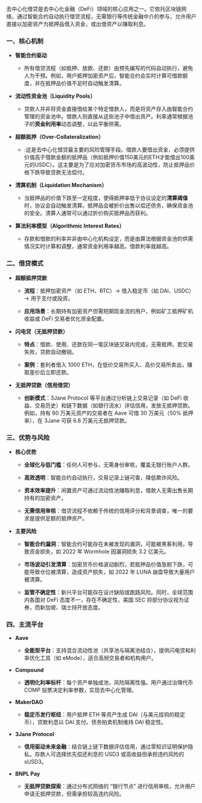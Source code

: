 去中心化借贷是去中心化金融（DeFi）领域的核心应用之一。它依托区块链网络，通过智能合约自动执行借贷流程，无需银行等传统金融中介的参与，允许用户直接以加密资产为抵押品借入资金，或出借资产以赚取利息。

### 一、核心机制

- **智能合约驱动**

    - 所有借贷流程（如抵押、放款、还款）由预先编写的代码自动执行，避免人为干预。例如，用户抵押加密资产后，智能合约会实时计算可借款额度，并在抵押品价值不足时自动触发清算。

- ​**流动性资金池（Liquidity Pools）**

    - 贷款人并非将资金直接借给某个特定借款人，而是将资产存入由智能合约管理的资金池中。借款人则直接从这些池子中借出资产。利率通常根据池子的**资金利用率**动态调整，以此平衡供需。

- **超额抵押（Over-Collateralization）**

    - **​**:这是去中心化借贷最主要的风险管理手段。借款人要借出资金，必须提供价值高于借款金额的抵押品（例如抵押价值150美元的ETH才能借出100美元的USDC）。这主要是为了应对加密货币市场的高波动性，防止抵押品价格下跌导致贷款无法偿付。

- **清算机制（Liquidation Mechanism）**

    - 当抵押品的价值下跌至一定程度，使得抵押率低于协议设定的**清算阈值**时，协议会自动触发清算。抵押品会被折价出售以偿还债务，确保资金池的安全。清算人通常可以通过折价购买抵押品而获利。

- **算法利率模型（Algorithmic Interest Rates）​**

    - 存款和借款的利率并非由中心化机构设定，而是由算法根据资金池的供需情况实时计算和调整，通常资金利用率越高，借款利率就越高。

### 二、借贷模式

- **超额抵押贷款**

    - **流程**：抵押加密资产（如 ETH、BTC）→ 借入稳定币（如 DAI、USDC）→ 用于支付或投资。

    - **应用场景**：长期持有加密资产但需短期现金流的用户，例如矿工抵押矿机收益或 DeFi 交易者优化资金配置。

- **闪电贷（无抵押贷款）**

    - **特点**：借款、使用、还款在同一笔区块链交易内完成，无需抵押。若交易失败，贷款自动撤销。

    - **案例**：套利者借入 1000 ETH，在低价交易所买入、高价交易所卖出，赚取差价后立即还款。

- **无抵押贷款（信用借贷）**

    - **创新模式**：3Jane Protocol 等平台通过分析链上交易记录（如 DeFi 收益、交易历史）和链下数据（如银行流水）评估信用，发放无抵押贷款。例如，持有 60 万美元资产的交易者在 Aave 可借 30 万美元（50% 抵押率），在 3Jane 可获 6.8 万美元无抵押贷款。

### 三、优势与风险

- **核心优势**

    - **全球化与低门槛**：任何人可参与，无需身份审核，覆盖无银行账户人群。

    - **高效透明**：智能合约自动执行，交易记录上链可查，降低欺诈风险。

    - **资本效率提升**：闲置资产可通过流动性池赚取利息，借款人无需出售长期持有的加密资产。

    - ​**无需信用审核**​：借贷流程不依赖于传统的信用评分和背景调查，唯一的要求是提供足额的抵押资产。

- **主要风险**

    - **智能合约漏洞**：智能合约可能存在未被发现的漏洞，可能被黑客利用，导致资金损失，如 2022 年 Wormhole 因漏洞损失 3.2 亿美元。

    - **市场波动引发清算**：加密货币价格波动剧烈，若抵押品价值急剧下跌，可能导致仓位被清算，造成资产损失，如 2022 年 LUNA 崩盘导致大量用户被清算。

    - **监管不确定性**：新兴平台可能存在设计缺陷或跑路风险。同时，全球范围内各国对 DeFi 态度不一，存在不确定性，美国 SEC 将部分协议视为证券，而新加坡、瑞士持开放态度。

### 四、主流平台

- **Aave**

    - **全能型平台**：支持混合流动性池（共享池与隔离池结合），提供闪电贷和利率优化工具（如 eMode），适合高频交易者和机构用户。

- **Compound**

    - **透明化利率标杆**：每个资产单独成池，风险隔离性强。用户通过治理代币 COMP 投票决定利率参数，实现去中心化管理。

- **MakerDAO**

    - **稳定币发行枢纽**：用户抵押 ETH 等资产生成 DAI（与美元挂钩的稳定币），贷款利息以 DAI 支付。债务拍卖机制维持 DAI 稳定性。

- **3Jane Protocol**

    - **信用驱动未来金融**：结合链上链下数据评估信用，通过零知识证明保护隐私。存款人可选择优先偿还利息的 USD3 或高收益但承担违约风险的 sUSD3。

- **BNPL Pay**

    - **无抵押贷款探索**：通过分布式网络的 “银行节点” 进行信用审核，允许用户申请无抵押贷款，但需承担较高违约风险。

